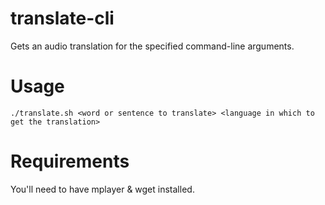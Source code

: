 # translate-cli
Gets an audio translation for the specified command-line arguments.

# Usage
`./translate.sh <word or sentence to translate> <language in which to get the translation>`

# Requirements
You'll need to have mplayer & wget installed.
